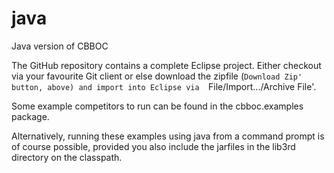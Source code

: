 # java
Java version of CBBOC

The GitHub repository contains a complete Eclipse project. Either checkout via your favourite Git client 
or else download the zipfile (`Download Zip' button, above) and import into Eclipse via 
`File/Import.../Archive File'.

Some example competitors to run can be found in the cbboc.examples package.

Alternatively, running these examples using java from a command prompt is of course possible, 
provided you also include the jarfiles in the lib3rd directory on the classpath.
